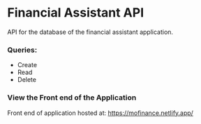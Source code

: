 # Financial Assistant API

API for the database of the financial assistant application.

### Queries:
- Create
- Read
- Delete


### View the Front end of the Application

Front end of application hosted at: https://mofinance.netlify.app/
